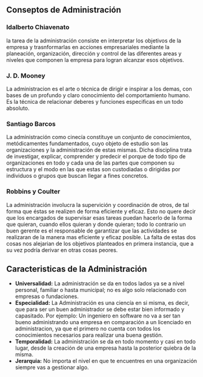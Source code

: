 ## Conseptos de Administración

### Idalberto Chiavenato
la tarea de la administración consiste en interpretar los objetivos de la empresa y trasnformarlas en acciones empresariales mediante la planeación, organización, dirección y control de las diferentes areas y niveles que componen la empresa para logran alcanzar esos objetivos.

### J. D. Mooney
La administracion es el arte o técnica de dirigir e inspirar a los demas, con bases de un profundo y claro conocimiento del comportamiento humano. Es la técnica de relacionar deberes y funciones especificas en un todo absoluto.

### Santiago Barcos
La administración como cinecía constituye un conjunto de conocimientos, metódicamentes fundamentados, cuyo objeto de estudio son las organizaciones y la administración de estas mismas. Dicha disciplina trata de investigar, explicar, comprender y predecir el porque de todo tipo de organizaciones en todo y cada una de las partes que componen su estructura y el modo en las que estas son custodiadas o dirigidas por individuos o grupos que buscan llegar a fines concretos.

### Robbins y Coulter
La administración involucra la supervición y coordinación de otros, de tal forma que éstas se realizen de forma eficiente y eficaz. Esto no quere decir que los encargados de supervisar esas tareas puedan hacerlo de la forma que quieran, cuando ellos quieran y donde quieran; todo lo contrario un buen gerente es el responsable de garantizar que las actividades se realizaran de la manera mas eficiente y eficaz posible. La falta de estas dos cosas nos alejarian de los objetivos planteados en primera instancia, que a su vez podría derivar en otras cosas peores.

## Caracteristicas de la Administración
- **Universalidad:** La administración se da en todos lados ya se a nivel personal, familiar o hasta municipal; no es algo solo relacionado con empresas o fundaciones.
- **Especialidad:** La Administración es una ciencía en si misma, es decir, que para ser un buen administrador se debe estar bien informado y capasitado. Por ejemplo: Un ingeniero en software no va a ser tan bueno administrando una empresa en comparación a un licenciado en administracion, ya que el primero no cuenta con todos los conocimientos necesarios para realizar una buena gestión.
- **Temporalidad:** La administración se da en todo momento y casi en todo lugar, desde la creación de una empresa hasta la posterior quiebra de la misma.
- **Jerarquia:** No importa el nivel en que te encuentres en una organización siempre vas a gestionar algo.